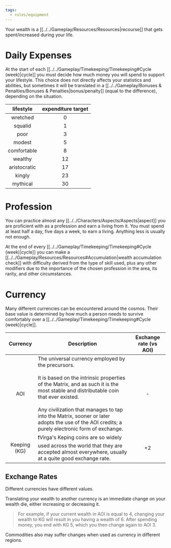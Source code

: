 ```yaml
---
tags:
  - rules/equipment
---
```

Your wealth is a [[../../Gameplay/Resources/Resources|recourse]] that gets spent/increased during your life.

# Daily Expenses
At the start of each [[../../Gameplay/Timekeeping/Timekeeping#Cycle (week)|cycle]] you must decide how much money you will spend to support your lifestyle. This choice does not directly affects your statistics and abilities, but sometimes it will be translated in a [[../../Gameplay/Bonuses & Penalties/Bonuses & Penalties|bonus/penalty]] (equal to the difference), depending on the situation.

|  lifestyle   | expenditure target |
|:------------:|:------------------:|
|   wretched   |         0          |
|   squalid    |         1          |
|     poor     |         3          |
|    modest    |         5          |
| comfortable  |         8          |
|   wealthy    |         12         |
| aristocratic |         17         |
|    kingly    |         23         |
|   mythical   |         30         |

# Profession
You can practice almost any [[../../Characters/Aspects/Aspects|aspect]] you are proficient with as a profession and earn a living from it. You must spend at least half a day, five days a week, to earn a living. Anything less is usually not enough.

At the end of every [[../../Gameplay/Timekeeping/Timekeeping#Cycle (week)|cycle]] you can make a [[../../Gameplay/Resources/Resources#Accumulation|wealth accumulation check]] with difficulty derived from the type of skill used, plus any other modifiers due to the importance of the chosen profession in the area, its rarity, and other circumstances.

# Currency
Many different currencies can be encountered around the cosmos.
Their base value is determined by how much a person needs to survive comfortably over a [[../../Gameplay/Timekeeping/Timekeeping#Cycle (week)|cycle]].

|   Currency   | Description                                                                                                                                                                                                                                                                                                                                        | Exchange rate (vs AOI) |
|:------------:| -------------------------------------------------------------------------------------------------------------------------------------------------------------------------------------------------------------------------------------------------------------------------------------------------------------------------------------------------- |:----------------------:|
|     AOI      | The universal currency employed by the precursors.<br><br>It is based on the intrinsic properties of the Matrix, and as such it is the most stable and distributable coin that ever existed.<br><br>Any civilization that manages to tap into the Matrix, sooner or later adopts the use of the AOI credits; a purely electronic form of exchange. |           -            |
| Keeping (KG) | ❗Virga's Keping coins are so widely used across the world that they are accepted almost everywhere, usually at a quite good exchange rate.                                                                                                                                                                                                        |           +2           |

## Exchange Rates
Different currencies have different values.

Translating your wealth to another currency is an immediate change on your wealth die, either increasing or decreasing it.
> For example, if your current wealth in AOI is equal to 4, changing your wealth to KG will result in you having a wealth of 6. After spending money, you end with KG 5, which you then change again to AOI 3.

Commodities also may suffer changes when used as currency in different regions.
